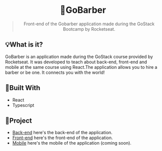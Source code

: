 <h1 align='center'>💈GoBarber</h1>
<blockquote align='center'>Front-end of the Gobarber application made during the GoStack Bootcamp by Rocketseat.</blockquote>

## 💡What is it?
GoBarber is an application made during the GoStack course provided by Rocketseat. It was developed to teach about back-end, front-end and mobile at the same course using React.The application allows you to hire a barber or be one. It connects you with the world!

## 🚧Built With
- React
- Typescript

## 📂Project
- [Back-end](https://github.com/allyfx/gobarber-back-end) here's the back-end of the application.
- [Front-end](https://github.com/allyfx/gobarber-front-end) here's the front-end of the application.
- [Mobile]() here's the mobile of the application (coming soon).
